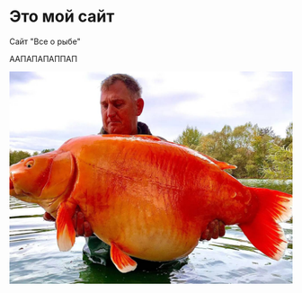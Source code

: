 # Это мой сайт

Сайт "Все о рыбе"

ААПАПАПАППАП


![dgbdbgb](wide_4_3_f8b5d01ea619164f96344d52777426b2.jpg)
